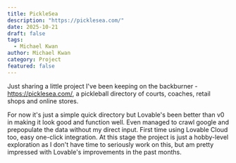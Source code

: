 ```yaml
---
title: PickleSea
description: "https://picklesea.com/"
date: 2025-10-21
draft: false
tags:
  - Michael Kwan
author: Michael Kwan
category: Project
featured: false
---
```


Just sharing a little project I've been keeping on the backburner - https://picklesea.com/, a pickleball directory of courts, coaches, retail shops and online stores. 

For now it's just a simple quick directory but Lovable's been better than v0 in making it look good and function well. Even managed to crawl google and prepopulate the data without my direct input. First time using Lovable Cloud too, easy one-click integration. At this stage the project is just a hobby-level exploration as I don't have time to seriously work on this, but am pretty impressed with Lovable's improvements in the past months.
